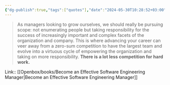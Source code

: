 ```yaml
---
{"dg-publish":true,"tags":["quotes"],"date":"2024-05-30T10:28:52+03:00","title":"a lot less competition for hard work","aliases":"a lot less competition for hard work","dg-path":"/quotes/202405301028.md","permalink":"/quotes/202405301028/","dgPassFrontmatter":true}
---
```



> As managers looking to grow ourselves, we should really be pursuing scope: not enumerating people but taking responsibility for the success of increasingly important and complex facets of the organization and company. This is where advancing your career can veer away from a zero-sum competition to have the largest team and evolve into a virtuous cycle of empowering the organization and taking on more responsibility. **There is a lot less competition for hard work.**

Link:: [[Openbox/books/Become an Effective Software Engineering Manager\|Become an Effective Software Engineering Manager]]


